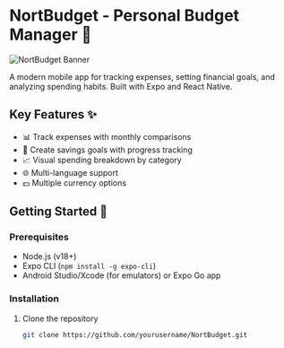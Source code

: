 # NortBudget - Personal Budget Manager 💸

![NortBudget Banner](./assets/images/favicon.ico)

A modern mobile app for tracking expenses, setting financial goals, and analyzing spending habits. Built with Expo and React Native.

## Key Features ✨
- 📊 Track expenses with monthly comparisons
- 🎯 Create savings goals with progress tracking
- 📈 Visual spending breakdown by category
- 🌐 Multi-language support
- 💵 Multiple currency options

## Getting Started 🚀

### Prerequisites
- Node.js (v18+)
- Expo CLI (`npm install -g expo-cli`)
- Android Studio/Xcode (for emulators) or Expo Go app

### Installation
1. Clone the repository
   ```bash
   git clone https://github.com/yourusername/NortBudget.git
